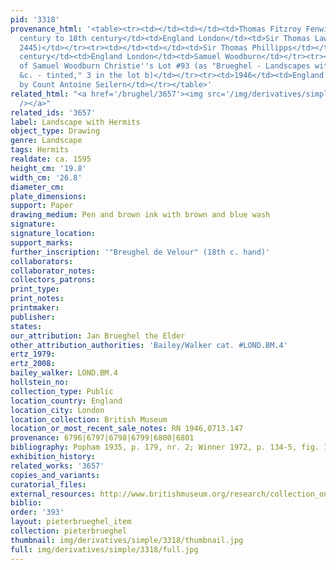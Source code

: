 ```yaml
---
pid: '3318'
provenance_html: '<table><tr><td></td><td></td><td>Thomas Fitzroy Fenwick</td></tr><tr><td>18th
  century to 18th century</td><td>England London</td><td>Sir Thomas Lawrence (lugt
  2445)</td></tr><tr><td></td><td></td><td>Sir Thomas Phillipps</td></tr><tr><td>19th
  century</td><td>England London</td><td>Samuel Woodburn</td></tr><tr><td>Jun 4 1860</td><td></td><td>Sale
  of Samuel Woodburn Christie''s Lot #93 (as "Brueghel - Landscapes with market carts
  &c. - tinted," 3 in the lot b)</td></tr><tr><td>1946</td><td>England London</td><td>Donated
  by Count Antoine Seilern</td></tr></table>'
related_html: "<a href='/brughel/3657'><img src='/img/derivatives/simple/3657/thumbnail.jpg'
  /></a>"
related_ids: '3657'
label: Landscape with Hermits
object_type: Drawing
genre: Landscape
tags: Hermits
realdate: ca. 1595
height_cm: '19.8'
width_cm: '26.8'
diameter_cm: 
plate_dimensions: 
support: Paper
drawing_medium: Pen and brown ink with brown and blue wash
signature: 
signature_location: 
support_marks: 
further_inscription: '"Breughel de Velour" (18th c. hand)'
collaborators: 
collaborator_notes: 
collectors_patrons: 
print_type: 
print_notes: 
printmaker: 
publisher: 
states: 
our_attribution: Jan Brueghel the Elder
other_attribution_authorities: 'Bailey/Walker cat. #LOND.BM.4'
ertz_1979: 
ertz_2008: 
bailey_walker: LOND.BM.4
hollstein_no: 
collection_type: Public
location_country: England
location_city: London
location_collection: British Museum
location_or_most_recent_sale_notes: RN 1946,0713.147
provenance: 6796|6797|6798|6799|6800|6801
bibliography: Popham 1935, p. 179, nr. 2; Winner 1972, p. 134-5, fig. 16
exhibition_history: 
related_works: '3657'
copies_and_variants: 
curatorial_files: 
external_resources: http://www.britishmuseum.org/research/collection_online/collection_object_details.aspx?objectId=712246&partId=1&searchText=1946%2C0713.147&page=1
biblio: 
order: '393'
layout: pieterbrueghel_item
collection: pieterbrueghel
thumbnail: img/derivatives/simple/3318/thumbnail.jpg
full: img/derivatives/simple/3318/full.jpg
---
```

